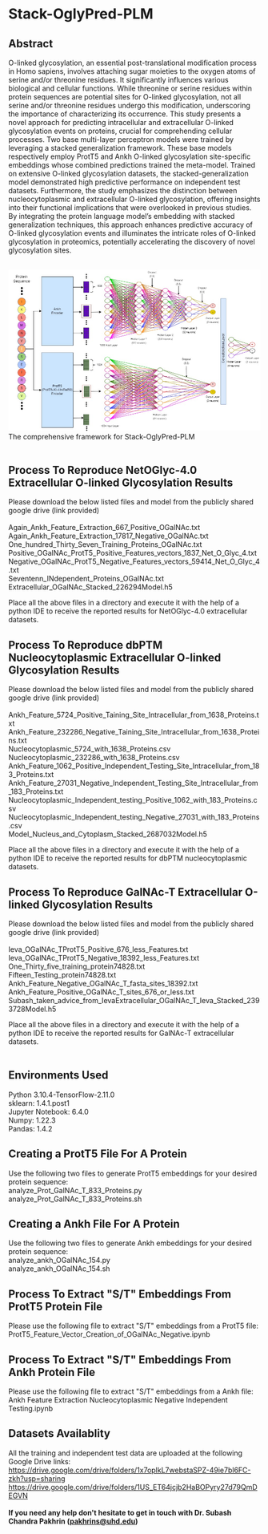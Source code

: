 # Stack-OglyPred-PLM

## Abstract

O-linked glycosylation, an essential post-translational modification process in Homo sapiens, involves attaching sugar moieties to the oxygen atoms of serine and/or threonine residues. It significantly influences various biological and cellular functions. While threonine or serine residues within protein sequences are potential sites for O-linked glycosylation, not all serine and/or threonine residues undergo this modification, underscoring the importance of characterizing its occurrence. This study presents a novel approach for predicting intracellular and extracellular O-linked glycosylation events on proteins, crucial for comprehending cellular processes. Two base multi-layer perceptron models were trained by leveraging a stacked generalization framework. These base models respectively employ ProtT5 and Ankh O-linked glycosylation site-specific embeddings whose combined predictions trained the meta-model. Trained on extensive O-linked glycosylation datasets, the stacked-generalization model demonstrated high predictive performance on independent test datasets. Furthermore, the study emphasizes the distinction between nucleocytoplasmic and extracellular O-linked glycosylation, offering insights into their functional implications that were overlooked in previous studies. By integrating the protein language model’s embedding with stacked generalization techniques, this approach enhances predictive accuracy of O-linked glycosylation events and illuminates the intricate roles of O-linked glycosylation in proteomics, potentially accelerating the discovery of novel glycosylation sites.

<br>
<img max-width = 100% alt="image" src="https://github.com/PakhrinLab/Stack-OglyPred-PLM/blob/main/Stack-OglyPred-PLM.jpg">
The comprehensive framework for Stack-OglyPred-PLM
<br>
<br>

## Process To Reproduce NetOGlyc-4.0 Extracellular O-linked Glycosylation Results
Please download the below listed files and model from the publicly shared google drive (link provided) 
<br>
<br>
Again_Ankh_Feature_Extraction_667_Positive_OGalNAc.txt
<br>
Again_Ankh_Feature_Extraction_17817_Negative_OGalNAc.txt
<br>
One_hundred_Thirty_Seven_Training_Proteins_OGalNAc.txt
<br>
Positive_OGalNAc_ProtT5_Positive_Features_vectors_1837_Net_O_Glyc_4.txt
<br>
Negative_OGalNAc_ProtT5_Negative_Features_vectors_59414_Net_O_Glyc_4.txt
<br>
Seventenn_INdependent_Proteins_OGalNAc.txt
<br>
Extracellular_OGalNAc_Stacked_226294Model.h5
<br>

Place all the above files in a directory and execute it with the help of a python IDE to receive the reported results for NetOGlyc-4.0 extracellular datasets.


## Process To Reproduce dbPTM Nucleocytoplasmic Extracellular O-linked Glycosylation Results
Please download the below listed files and model from the publicly shared google drive (link provided) 
<br>
<br>
Ankh_Feature_5724_Positive_Taining_Site_Intracellular_from_1638_Proteins.txt
<br>
Ankh_Feature_232286_Negative_Taining_Site_Intracellular_from_1638_Proteins.txt
<br>
Nucleocytoplasmic_5724_with_1638_Proteins.csv
<br>
Nucleocytoplasmic_232286_with_1638_Proteins.csv
<br>
Ankh_Feature_1062_Positive_Independent_Testing_Site_Intracellular_from_183_Proteins.txt
<br>
Ankh_Feature_27031_Negative_Independent_Testing_Site_Intracellular_from_183_Proteins.txt
<br>
Nucleocytoplasmic_Independent_testing_Positive_1062_with_183_Proteins.csv
<br>
Nucleocytoplasmic_Independent_testing_Negative_27031_with_183_Proteins.csv
<br>
Model_Nucleus_and_Cytoplasm_Stacked_2687032Model.h5
<br>

Place all the above files in a directory and execute it with the help of a python IDE to receive the reported results for  dbPTM nucleocytoplasmic datasets.

## Process To Reproduce GalNAc-T Extracellular O-linked Glycosylation Results
Please download the below listed files and model from the publicly shared google drive (link provided) 
<br>
<br>
Ieva_OGalNAc_TProtT5_Positive_676_less_Features.txt
<br>
Ieva_OGalNAc_TProtT5_Negative_18392_less_Features.txt
<br>
One_Thirty_five_training_protein74828.txt
<br>
Fifteen_Testing_protein74828.txt
<br>
Ankh_Feature_Negative_OGalNAc_T_fasta_sites_18392.txt
<br>
Ankh_Feature_Positive_OGalNAc_T_sites_676_or_less.txt
<br>
Subash_taken_advice_from_IevaExtracellular_OGalNAc_T_Ieva_Stacked_2393728Model.h5
<br>

Place all the above files in a directory and execute it with the help of a python IDE to receive the reported results for GalNAc-T extracellular datasets.
<br>
<br>

## Environments Used
Python 3.10.4-TensorFlow-2.11.0
<br>
sklearn: 1.4.1.post1
<br>
Jupyter Notebook: 6.4.0
<br>
Numpy: 1.22.3
<br>
Pandas: 1.4.2

## Creating a ProtT5 File For A Protein
Use the following two files to generate ProtT5 embeddings for your desired protein sequence:
<br>
analyze_Prot_GalNAc_T_833_Proteins.py
<br>
analyze_Prot_GalNAc_T_833_Proteins.sh


## Creating a Ankh File For A Protein
Use the following two files to generate Ankh embeddings for your desired protein sequence:
<br>
analyze_ankh_OGalNAc_154.py
<br>
analyze_ankh_OGalNAc_154.sh

## Process To Extract "S/T" Embeddings From ProtT5 Protein File
Please use the following file to extract "S/T" embeddings from a ProtT5 file:
<br>
ProtT5_Feature_Vector_Creation_of_OGalNAc_Negative.ipynb
<br>

## Process To Extract "S/T" Embeddings From Ankh Protein File
Please use the following file to extract "S/T" embeddings from a Ankh file:
<br>
Ankh Feature Extraction Nucleocytoplasmic Negative Independent Testing.ipynb
<br>

## Datasets Availablity
All the training and independent test data are uploaded at the following Google Drive links:
https://drive.google.com/drive/folders/1x7oplkL7webstaSPZ-49ie7bl6FC-zkh?usp=sharing
<br>
https://drive.google.com/drive/folders/1US_ET64jcjb2HaBOPyry27d79QmDEGVN
<br>
<br>
**If you need any help don't hesitate to get in touch with Dr. Subash Chandra Pakhrin (pakhrins@uhd.edu)**
